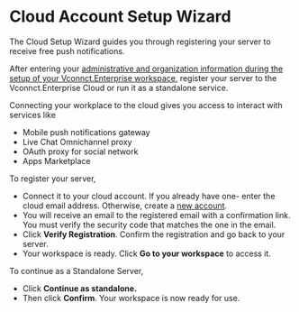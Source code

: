 # Cloud Account Setup Wizard

The Cloud Setup Wizard guides you through registering your server to receive free push notifications.

After entering your [administrative and organization information during the setup of your Vconnct.Enterprise workspace](../../setup-and-configure/accessing-your-workspace/Vconnct.Enterprise-setup-wizard.md#setup-wizard), register your server to the Vconnct.Enterprise Cloud or run it as a standalone service.

Connecting your workplace to the cloud gives you access to interact with services like

* Mobile push notifications gateway
* Live Chat Omnichannel proxy
* OAuth proxy for social network
* Apps Marketplace

To register your server,&#x20;

* Connect it to your cloud account. If you already have one- enter the cloud email address. Otherwise, create a [new account](create-new-cloud-account.md).
* You will receive an email to the registered email with a confirmation link. You must verify the security code that matches the one in the email.
* Click **Verify Registration**. Confirm the registration and go back to your server.
* Your workspace is ready. Click **Go to your workspace** to access it.

To continue as a Standalone Server,

* Click **Continue as standalone.**
* Then click **Confirm**. Your workspace is now ready for use.
